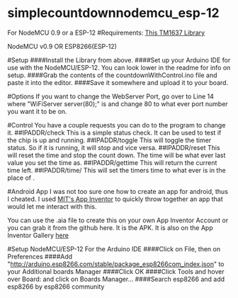 # simplecountdownnodemcu_esp-12
For NodeMCU 0.9 or a ESP-12
#Requirements:
[This TM1637 Library](https://github.com/moeur/Arduino_ESP8266/)

NodeMCU v0.9 OR ESP8266(ESP-12)

#Setup
####Install the Library from above.
####Set up your Arduino IDE for use with the NodeMCU/ESP-12. You can look lower in the readme for info on setup.
####Grab the contents of the countdownWithControl.ino file and paste it into the editor.
####Save it somewhere and upload it to your board.

#Options
If you want to change the WebServer Port, go over to Line 14 where "WiFiServer server(80);" is and change 80 to what ever port number you want it to be on.

#Control
You have a couple requests you can do to the program to change it.
##IPADDR/check
  This is a simple status check. It can be used to test if the chip is up and running.
##IPADDR/toggle
 This will toggle the timer status. So if it is running, it will stop and vice versa.
##IPADDR/reset
 This will reset the time and stop the count down. The time will be what ever last value you set the time as.
##IPADDR/gettime
 This will return the current time left.
##IPADDR/time/<timeinseconds>
 This will set the timers time to what ever is in the place of <timeinseconds>.


#Android App
I was not too sure one how to create an app for android, thus I cheated. I used [MIT's App Inventor](http://ai2.appinventor.mit.edu/) to quickly throw together an app that would let me interact with this.

You can use the .aia file to create this on your own App Inventor Account or you can grab it from the github here. It is the APK.
It is also on the App Inventor Gallery [here](http://ai2.appinventor.mit.edu/#5793076348190720)


#Setup NodeMCU/ESP-12 For the Arduino IDE
####Click on File, then on Preferences
####Add "http://arduino.esp8266.com/stable/package_esp8266com_index.json" to your Additional boards Manager
####Click OK
####Click Tools and hover over Board: and click on Boards Manager...
####Search esp8266 and add esp8266 by esp8266 community
